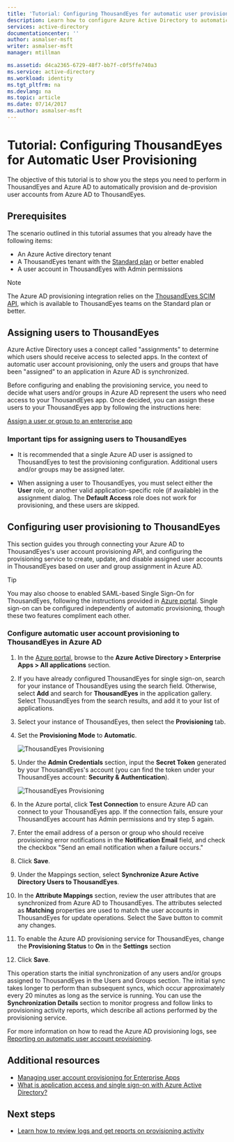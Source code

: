 ```yaml
---
title: 'Tutorial: Configuring ThousandEyes for automatic user provisioning with Azure Active Directory | Microsoft Docs'
description: Learn how to configure Azure Active Directory to automatically provision and de-provision user accounts to ThousandEyes.
services: active-directory
documentationcenter: ''
author: asmalser-msft
writer: asmalser-msft
manager: mtillman

ms.assetid: d4ca2365-6729-48f7-bb7f-c0f5ffe740a3
ms.service: active-directory
ms.workload: identity
ms.tgt_pltfrm: na
ms.devlang: na
ms.topic: article
ms.date: 07/14/2017
ms.author: asmalser-msft
---
```


# Tutorial: Configuring ThousandEyes for Automatic User Provisioning


The objective of this tutorial is to show you the steps you need to perform in ThousandEyes and Azure AD to automatically provision and de-provision user accounts from Azure AD to ThousandEyes. 

## Prerequisites

The scenario outlined in this tutorial assumes that you already have the following items:

*   An Azure Active directory tenant
*   A ThousandEyes tenant with the [Standard plan](https://www.thousandeyes.com/pricing) or better enabled 
*   A user account in ThousandEyes with Admin permissions 

> [!NOTE]
> The Azure AD provisioning integration relies on the [ThousandEyes SCIM API](https://success.thousandeyes.com/PublicArticlePage?articleIdParam=kA044000000CnWrCAK), which is available to ThousandEyes teams on the Standard plan or better.

## Assigning users to ThousandEyes

Azure Active Directory uses a concept called "assignments" to determine which users should receive access to selected apps. In the context of automatic user account provisioning, only the users and groups that have been "assigned" to an application in Azure AD is synchronized. 

Before configuring and enabling the provisioning service, you need to decide what users and/or groups in Azure AD represent the users who need access to your ThousandEyes app. Once decided, you can assign these users to your ThousandEyes app by following the instructions here:

[Assign a user or group to an enterprise app](active-directory-coreapps-assign-user-azure-portal.md)

### Important tips for assigning users to ThousandEyes

*	It is recommended that a single Azure AD user is assigned to ThousandEyes to test the provisioning configuration. Additional users and/or groups may be assigned later.

*	When assigning a user to ThousandEyes, you must select either the **User** role, or another valid application-specific role (if available) in the assignment dialog. The **Default Access** role does not work for provisioning, and these users are skipped.


## Configuring user provisioning to ThousandEyes 

This section guides you through connecting your Azure AD to ThousandEyes's user account provisioning API, and configuring the provisioning service to create, update, and disable assigned user accounts in ThousandEyes based on user and group assignment in Azure AD.

> [!TIP]
> You may also choose to enabled SAML-based Single Sign-On for ThousandEyes, following the instructions provided in [Azure portal](https://portal.azure.com). Single sign-on can be configured independently of automatic provisioning, though these two features compliment each other.


### Configure automatic user account provisioning to ThousandEyes in Azure AD


1. In the [Azure portal](https://portal.azure.com), browse to the **Azure Active Directory > Enterprise Apps > All applications**  section.

2. If you have already configured ThousandEyes for single sign-on, search for your instance of ThousandEyes using the search field. Otherwise, select **Add** and search for **ThousandEyes** in the application gallery. Select ThousandEyes from the search results, and add it to your list of applications.

3. Select your instance of ThousandEyes, then select the **Provisioning** tab.

4. Set the **Provisioning Mode** to **Automatic**.

	![ThousandEyes Provisioning](./media/active-directory-saas-thousandeyes-provisioning-tutorial/ThousandEyes1.png)

5. Under the **Admin Credentials** section, input the **Secret Token** generated by your ThousandEyes's account (you can find the token under your ThousandEyes account: **Security & Authentication**). 

	![ThousandEyes Provisioning](./media/active-directory-saas-thousandeyes-provisioning-tutorial/ThousandEyes2.png)

6. In the Azure portal, click **Test Connection** to ensure Azure AD can connect to your ThousandEyes app. If the connection fails, ensure your ThousandEyes account has Admin permissions and try step 5 again.

7. Enter the email address of a person or group who should receive provisioning error notifications in the **Notification Email** field, and check the checkbox "Send an email notification when a failure occurs."

8. Click **Save**. 

9. Under the Mappings section, select **Synchronize Azure Active Directory Users to ThousandEyes**.

10. In the **Attribute Mappings** section, review the user attributes that are synchronized from Azure AD to ThousandEyes. The attributes selected as **Matching** properties are used to match the user accounts in ThousandEyes for update operations. Select the Save button to commit any changes.

11. To enable the Azure AD provisioning service for ThousandEyes, change the **Provisioning Status** to **On** in the **Settings** section

12. Click **Save**. 

This operation starts the initial synchronization of any users and/or groups assigned to ThousandEyes in the Users and Groups section. The initial sync takes longer to perform than subsequent syncs, which occur approximately every 20 minutes as long as the service is running. You can use the **Synchronization Details** section to monitor progress and follow links to provisioning activity reports, which describe all actions performed by the provisioning service.

For more information on how to read the Azure AD provisioning logs, see [Reporting on automatic user account provisioning](https://docs.microsoft.com/azure/active-directory/active-directory-saas-provisioning-reporting).


## Additional resources

* [Managing user account provisioning for Enterprise Apps](active-directory-enterprise-apps-manage-provisioning.md)
* [What is application access and single sign-on with Azure Active Directory?](active-directory-appssoaccess-whatis.md)

## Next steps

* [Learn how to review logs and get reports on provisioning activity](active-directory-saas-provisioning-reporting.md)

